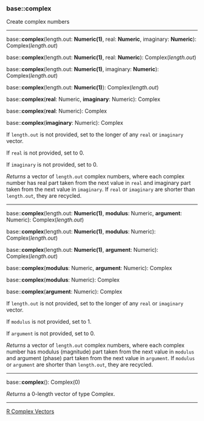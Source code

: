 ### base::complex

Create complex numbers

---
base::**complex**(length.out: **Numeric(1)**, real: **Numeric**, imaginary: **Numeric**): Complex(*length.out*)

base::**complex**(length.out: **Numeric(1)**, real: **Numeric**): Complex(*length.out*)

base::**complex**(length.out: **Numeric(1)**, imaginary: **Numeric**): Complex(*length.out*)

base::**complex**(length.out: **Numeric(1)**): Complex(*length.out*)

base::**complex**(**real**: Numeric, **imaginary**: Numeric): Complex

base::**complex**(**real**: Numeric): Complex

base::**complex**(**imaginary**: Numeric): Complex

If `length.out` is not provided, set to the longer of any `real` or `imaginary` vector.

If `real` is not provided, set to 0.

If `imaginary` is not provided, set to 0.

*Returns* a vector of `length.out` complex numbers, where each complex number has real part taken from the next value in `real` and imaginary part taken from the next value in `imaginary`. If `real` or `imaginary` are shorter than `length.out`, they are recycled.

---

base::**complex**(length.out: **Numeric(1)**, **modulus**: Numeric, **argument**: Numeric): Complex(*length.out*)

base::**complex**(length.out: **Numeric(1)**, **modulus**: Numeric): Complex(*length.out*)

base::**complex**(length.out: **Numeric(1)**, **argument**: Numeric): Complex(*length.out*)

base::**complex**(**modulus**: Numeric, **argument**: Numeric): Complex

base::**complex**(**modulus**: Numeric): Complex

base::**complex**(**argument**: Numeric): Complex

If `length.out` is not provided, set to the longer of any `real` or `imaginary` vector.

If `modulus` is not provided, set to 1.

If `argument` is not provided, set to 0.

*Returns* a vector of `length.out` complex numbers, where each complex number has modulus (magnitude) part taken from the next value in `modulus` and argument (phase) part taken from the next value in `argument`. If `modulus` or `argument` are shorter than `length.out`, they are recycled.

---

base::**complex**(): Complex(0)

*Returns* a 0-length vector of type Complex.

---


[R Complex Vectors](http://stat.ethz.ch/R-manual/R-devel/library/base/html/complex.html)


